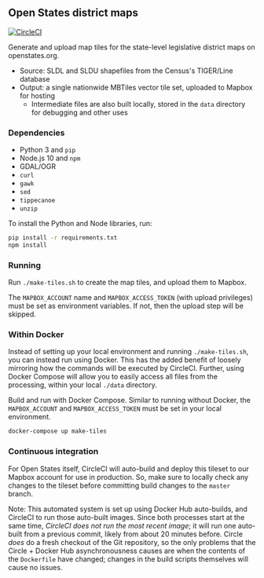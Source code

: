 ## Open States district maps

[![CircleCI](https://circleci.com/gh/openstates/openstates-district-maps/tree/master.svg?style=svg)](https://circleci.com/gh/openstates/openstates-district-maps/tree/master)

Generate and upload map tiles for the state-level legislative district maps on openstates.org.

- Source: SLDL and SLDU shapefiles from the Census's TIGER/Line database
- Output: a single nationwide MBTiles vector tile set, uploaded to Mapbox for hosting
  - Intermediate files are also built locally, stored in the `data` directory for debugging and other uses

### Dependencies

- Python 3 and `pip`
- Node.js 10 and `npm`
- GDAL/OGR
- `curl`
- `gawk`
- `sed`
- `tippecanoe`
- `unzip`

To install the Python and Node libraries, run:

```bash
pip install -r requirements.txt
npm install
```

### Running

Run `./make-tiles.sh` to create the map tiles, and upload them to Mapbox.

The `MAPBOX_ACCOUNT` name and `MAPBOX_ACCESS_TOKEN` (with upload privileges) must be set as environment variables. If not, then the upload step will be skipped.

### Within Docker

Instead of setting up your local environment and running `./make-tiles.sh`, you can instead run using Docker. This has the added benefit of loosely mirroring how the commands will be executed by CircleCI. Further, using Docker Compose will allow you to easily access all files from the processing, within your local `./data` directory.

Build and run with Docker Compose. Similar to running without Docker, the `MAPBOX_ACCOUNT` and `MAPBOX_ACCESS_TOKEN` must be set in your local environment.

```bash
docker-compose up make-tiles
```

### Continuous integration

For Open States itself, CircleCI will auto-build and deploy this tileset to our Mapbox account for use in production. So, make sure to locally check any changes to the tileset before committing build changes to the `master` branch.

Note: This automated system is set up using Docker Hub auto-builds, and CircleCI to run those auto-built images. Since both processes start at the same time, _CircleCI does not run the most recent image_; it will run one auto-built from a previous commit, likely from about 20 minutes before. Circle _does_ do a fresh checkout of the Git repository, so the only problems that the Circle + Docker Hub asynchronousness causes are when the contents of the `Dockerfile` have changed; changes in the build scripts themselves will cause no issues.
